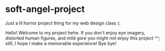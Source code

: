 # soft-angel-project
Just a lil horror project thing for my web design class (:

Hello! Welcome to my project hehe. If you don't enjoy eye imagery, distorted human figures, and mild gore you might not enjoy this project ^^; still, I hope I make a memorable experience! Bye bye!
